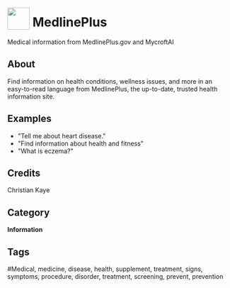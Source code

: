 # <img src="https://raw.githack.com/FortAwesome/Font-Awesome/master/svgs/solid/laptop-medical.svg" card_color="#22A7F0" width="50" height="50" style="vertical-align:bottom"/> MedlinePlus
Medical information from MedlinePlus.gov and MycroftAI

## About
Find information on health conditions, wellness issues, and more in an easy-to-read language from MedlinePlus, the up-to-date, trusted health information site.

## Examples
* "Tell me about heart disease."
* "Find information about health and fitness"
* "What is eczema?"

## Credits
Christian Kaye

## Category
**Information**

## Tags
#Medical, medicine, disease, health, supplement, treatment, signs, symptoms, procedure, disorder, treatment, screening, prevent, prevention

